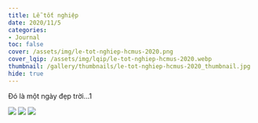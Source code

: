 ```yaml
---
title: Lễ tốt nghiệp
date: 2020/11/5
categories:
- Journal
toc: false
cover: /assets/img/le-tot-nghiep-hcmus-2020.png
cover_lqip: /assets/img/lqip/le-tot-nghiep-hcmus-2020.webp
thumbnail: /gallery/thumbnails/le-tot-nghiep-hcmus-2020_thumbnail.jpg
hide: true
---
```

Đó là một ngày đẹp trời...1
<!-- more -->
<div class="justified-gallery">

![](https://thiennguyenpro.files.wordpress.com/2021/08/1.jpg?w=1200)
![](https://thiennguyenpro.files.wordpress.com/2021/08/2.jpg?w=1200)
![](https://thiennguyenpro.files.wordpress.com/2021/08/3.jpg?w=1200)

</div>
